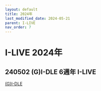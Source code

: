 ```yaml
---
layout: default
title: 2024年
last_modified_date: 2024-05-21
parent: I-LIVE
nav_order: 7
---
```


# I-LIVE 2024年

## 240502 (G)I-DLE 6週年 I-LIVE

[(G)I-DLE](https://www.youtube.com/watch?v=DbuBqLl1IyQ)
